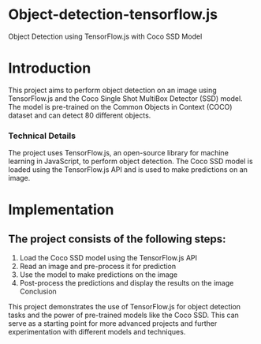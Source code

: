 # Object-detection-tensorflow.js

Object Detection using TensorFlow.js with Coco SSD Model

# Introduction

This project aims to perform object detection on an image using TensorFlow.js and the Coco Single Shot MultiBox Detector (SSD) model. The model is pre-trained on the Common Objects in Context (COCO) dataset and can detect 80 different objects.

### Technical Details

The project uses TensorFlow.js, an open-source library for machine learning in JavaScript, to perform object detection. The Coco SSD model is loaded using the TensorFlow.js API and is used to make predictions on an image.

# Implementation

## The project consists of the following steps:

1. Load the Coco SSD model using the TensorFlow.js API
2. Read an image and pre-process it for prediction
3. Use the model to make predictions on the image
4. Post-process the predictions and display the results on the image
Conclusion

This project demonstrates the use of TensorFlow.js for object detection tasks and the power of pre-trained models like the Coco SSD. This can serve as a starting point for more advanced projects and further experimentation with different models and techniques.
